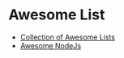 # Awesome List

- [Collection of Awesome Lists](https://github.com/sindresorhus/awesome)
- [Awesome NodeJs](https://github.com/sindresorhus/awesome-nodejs)
